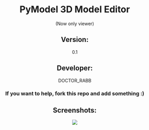 <center>
    <h1>PyModel 3D Model Editor </h1> (Now only viewer)
    <h2>Version: </h2><p>0.1</p>
    <h2>Developer: </h2><p>DOCTOR_RABB</p>
    <h3>If you want to help, fork this repo and add something :)</h3>
    <h2>Screenshots: </h2>
    <img src="http://img.cadnav.com/allimg/140728/1-140HQG537.jpg">
</center>
